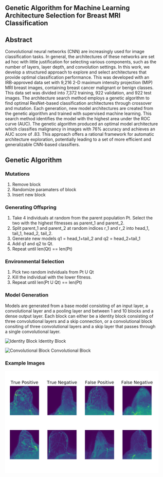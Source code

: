 ## Genetic Algorithm for Machine Learning Architecture Selection for Breast MRI Classification

## Abstract
Convolutional neural networks (CNN) are increasingly used for image classification tasks. In general, the architectures of these networks are set ad hoc with little justification for selecting various components, such as the number of layers, layer depth, and convolution settings. In this work, we develop a structured approach to explore and select architectures that provide optimal classification performance. This was developed with an IRB-approved data set with 9,216 2-D maximum intensity projection (MIP) MRI breast images, containing breast cancer malignant or benign classes. This data set was divided into 7,372 training, 922 validation, and 922 test images. The architecture search method employs a genetic algorithm to find optimal ResNet-based classification architectures through crossover and mutation. Each generation, new model architectures are created from the genetic algorithm and trained with supervised machine learning. This search method identifies the model with the highest area under the ROC curve (AUC). The genetic algorithm produced an optimal model architecture which classifies malignancy in images with 76% accuracy and achieves an AUC score of .83. This approach offers a rational framework for automatic architecture exploration, potentially leading to a set of more efficient and generalizable CNN-based classifiers.

## Genetic Algorithm
### Mutations
1. Remove block
2. Randomize paramaters of block
3. Insert new block

### Generating Offspring
1. Take 4 individuals at random from the parent population Pt. Select the two with the highest fitnesses as parent_1 and parent_2. 
2. Split parent_1 and parent_2 at random indices r_1 and r_2 into head_1, tail_1, head_2, tail_2.
3. Generate new models q1 = head_1+tail_2 and q2 = head_2+tail_1
4. Add q1 and q2 to Qt.
5. Repeat until len(Qt) == len(Pt)

### Environmental Selection
1. Pick two random indviduals from Pt U Qt
2. Kill the individual with the lower fitness.
3. Repeat until len(Pt U Qt) == len(Pt)

### Model Generation
Models are generated from a base model consisting of an input layer, a convolutional layer and a pooling layer and between 1 and 10 blocks and a dense output layer. Each block can either be a identity block consisting of three convolutional layers and a skip connection, or a convolutional block consiting of three convolutional layers and a skip layer that passes through a single convolutional layer.

![Identity Block](https://miro.medium.com/max/2916/1*uyXEvYztiv3fGGCCPbm8Jg.png)
Identity Block

![Convolutional Block](https://miro.medium.com/max/2588/1*U5wkA4O1IpY-ekXqFh0tUQ.png)
Convolutional Block

### Example Images
![Classified Images](/test.svg)


